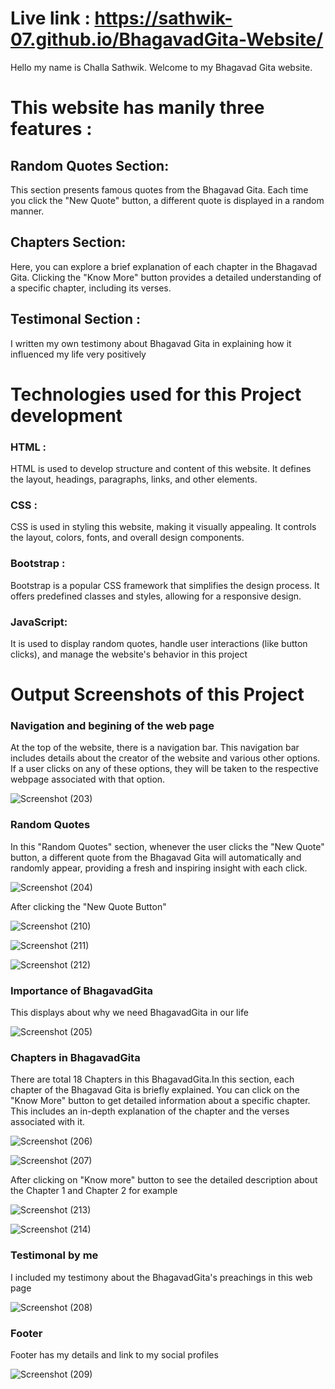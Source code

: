 # Live link : <a href="https://sathwik-07.github.io/BhagavadGita-Website/ " target="_blank">https://sathwik-07.github.io/BhagavadGita-Website/</a>


Hello my name is  Challa Sathwik. Welcome to my Bhagavad Gita website.

# This website has manily three features :

## Random Quotes Section:
This section presents famous quotes from the Bhagavad Gita. Each time you click the "New Quote" button, a different quote is displayed in a random manner.

## Chapters Section:
Here, you can explore a brief explanation of each chapter in the Bhagavad Gita. Clicking the "Know More" button provides a detailed understanding of a specific chapter, including its verses.

## Testimonal Section :

I written my own testimony about Bhagavad Gita in explaining how it influenced my life very positively

# Technologies used for this Project development

### HTML :
HTML is used to develop structure and content of this website. It defines the layout, headings, paragraphs, links, and other elements.

### CSS :
CSS is used in styling this website, making it visually appealing. It controls the layout, colors, fonts, and overall design components.

### Bootstrap :
Bootstrap is a popular CSS framework that simplifies the design process. It offers predefined classes and styles, allowing for a responsive design.

### JavaScript:
It is used to display random quotes, handle user interactions (like button clicks), and manage the website's behavior in this project


# Output Screenshots of this Project


### Navigation and begining of the web page


At the top of the website, there is a navigation bar. This navigation bar includes details about the creator of the website and various other options. If a user clicks on any of these options, they will be taken to the respective webpage associated with that option.

![Screenshot (203)](https://github.com/Sathwik-07/BhagavadGita-Website/assets/130444732/0e403976-addd-47fc-a579-fdbe173ee42b)


### Random Quotes

In this "Random Quotes" section, whenever the user clicks the "New Quote" button, a different quote from the Bhagavad Gita will automatically and randomly appear, providing a fresh and inspiring insight with each click.


![Screenshot (204)](https://github.com/Sathwik-07/BhagavadGita-Website/assets/130444732/9bfa9ea6-6165-40c4-8288-0679e2b5b8ec)

After clicking the "New Quote Button"


![Screenshot (210)](https://github.com/Sathwik-07/BhagavadGita-Website/assets/130444732/36c70842-a210-4346-aa74-75582990fdfd)


![Screenshot (211)](https://github.com/Sathwik-07/BhagavadGita-Website/assets/130444732/0227e5d3-07be-48a2-9315-7075b2f4ef28)

![Screenshot (212)](https://github.com/Sathwik-07/BhagavadGita-Website/assets/130444732/11413cd2-f913-43d6-9437-71158c826918)

### Importance of BhagavadGita

This displays about  why we need BhagavadGita in our life 



![Screenshot (205)](https://github.com/Sathwik-07/BhagavadGita-Website/assets/130444732/fb115b09-1952-47e3-bb90-e985b27e1a72)





### Chapters in BhagavadGita

There  are total 18 Chapters in this BhagavadGita.In this section, each chapter of the Bhagavad Gita is briefly explained. You can click on the "Know More" button to get detailed information about a specific chapter. This includes an in-depth explanation of the chapter and the verses associated with it.

![Screenshot (206)](https://github.com/Sathwik-07/BhagavadGita-Website/assets/130444732/1a47c78c-9766-44d6-a9f7-a0e2f353654e)


![Screenshot (207)](https://github.com/Sathwik-07/BhagavadGita-Website/assets/130444732/9003f93b-eacb-4539-8f0a-6810c0787107)



After clicking on "Know more" button to see the detailed description about the Chapter 1   and  Chapter 2  for example

![Screenshot (213)](https://github.com/Sathwik-07/BhagavadGita-Website/assets/130444732/a1eb787c-188d-48ba-abf7-27b2fbe55e1d)


![Screenshot (214)](https://github.com/Sathwik-07/BhagavadGita-Website/assets/130444732/93d6602b-9a05-4bfe-a3ff-34eedfe63da3)

### Testimonal by me

I included my testimony about the BhagavadGita's preachings in this web page



![Screenshot (208)](https://github.com/Sathwik-07/BhagavadGita-Website/assets/130444732/d3251021-8f57-4573-a729-90f71b66596e)


### Footer

Footer has my details  and link to my social  profiles


![Screenshot (209)](https://github.com/Sathwik-07/BhagavadGita-Website/assets/130444732/c9ff39c3-abd3-4e83-89a6-7e11b5b90c48)





